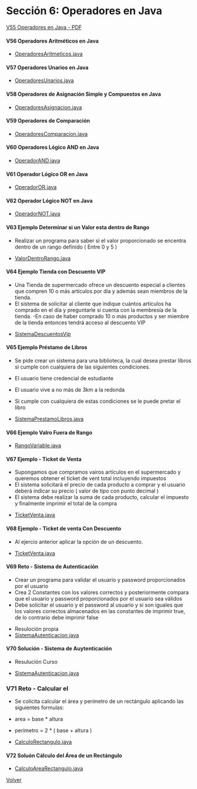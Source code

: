 # Sección 6: Operadores en Java

[V55 Operadores en Java - PDF](V55_Operadores_en_Java/05-01-00-Operadores-UJ.pdf)

#### V56 Operadores Aritméticos en Java
 * [OperadoresAritmeticos.java](V56_Operadores_Aritmeticos/src/OperadoresAritmeticos.java)

#### V57 Operadores Unarios en Java
 * [OperadoresUnarios.java](V57_Operadores_Unarios_en_Java/src/OperadoresUnarios.java)

#### V58 Operadores de Asignación Simple y Compuestos en Java
 * [OperadoresAsignacion.java](V58_Operadores_de_Asignacion_Simples_y_Compuestos_en_Java/src/OperadoresAsignacion.java)

#### V59 Operadores de Comparación
 * [OperadoresComparacion.java](V59_Operqadores_de_Comparacion/src/OperadoresComparacion.java)

#### V60 Operadores Lógico AND en Java
 * [OperadorAND.java](V60_Operador_Logico_AND_en_Java/src/OperadorAND.java)

#### V61 Operador Lógico OR en Java
 * [OperadorOR.java](V61_Operador_Logico_OR_en_Java/src/OperadorOR.java)

#### V62 Operador Lógico NOT en Java
 * [OperadorNOT.java](V62_Operador_Logico_NOT_en_Java/src/OperadorNOT.java)

#### V63 Ejemplo Determinar si un Valor esta dentro de Rango
- Realizar un programa para saber si el valor proporcionado se 
encentra dentro de un rango definido ( Entre 0 y 5 )

 * [ValorDentroRango.java](V63_Ejemplo_Determinar_si_un_Valor_esta_dentro_de_Rango/src/ValorDentroRango.java)

#### V64 Ejemplo Tienda con Descuento VIP
- Una Tienda de supermercado ofrece un descuento especial a clientes que compren 
10 o más artículos por día y además sean miembros de la tienda.
- El sistema de solicitar al cliente que indique cuántos artículos ha comprado en el día
y preguntarle si cuenta con la membresía de la tienda.
-En caso de haber comprado 10 o más productos y ser miembre de la tienda entonces
tendrá acceso al descuento VIP

 * [SistemaDescuentosVip](V64_Ejemplo_Tienda_con_Descuento_VIP/src/SistemaDescuentosVip.java)

#### V65 Ejemplo Préstamo de Libros
- Se pide crear un sistema para una biblioteca, la cual desea prestar libros si
cumple con cualquiera de las siguientes condiciones.
 * El usuario tiene credencial de estudiante
 * El usuario vive a no más de 3km a la redonda 
 * Si cumple con cualquiera de estas condiciones se le puede pretar el libro

 * [SistemaPrestamoLibros.java](V65_Ejemplo_Prestamo_de_Libros/src/SistemaPrestamoLibros.java)

#### V66 Ejemplo Valro Fuera de Rango
 * [RangoVariable.java](V66_Ejemplo_Valor_Fuera_de_Rango/src/RangoVariable.java)

#### V67 Ejemplo - Ticket de Venta
- Supongamos que compramos vairos artículos en el supermercado y queremos
obtener el ticket de vent total incluyendo impuestos
- El sistema solicitará el precio de cada producto a comprar
y el usuario deberá indicar su precio ( valor de tipo con punto decimal )
- El sistema debe realizar la suma de cada producto, calcular el impuesto 
y finalmente imprimir el total de la compra

 * [TicketVenta.java](V67_Ejemplo_Ticket_de_Venta/src/TicketVenta.java)

#### V68 Ejemplo - Ticket de venta Con Descuento
- Al ejercio anterior aplicar la opción de un descuento.

 * [TicketVenta.java](V68_Ejemplo_Ticket_de_Venta_con_Descuento/src/TicketVenta.java)

#### V69 Reto - Sistema de Autenticación
- Crear un programa para validar el usuario y password proporcionados 
    por el usuario
- Crea 2 Constantes con los valores correctos y posteriormente
    compara que el usuario y password proporcionados por
    el usuario sea válidos
- Debe solicitar el usuario y el password al usuario y si son iguales
    que los valores correctos almacenados en las constantes de imprimir true,
    de lo contrario debe imprimir false

 * Resuloción propia
 * [SistemaAutenticacion.java](V69_Reto_Sistema_de_Autenticacion/src/SistemaAutenticacion.java)

#### V70 Solución - Sistema de Auytenticación
- Resulución Curso
 
 * [SistemaAutenticacion.java](V70_Solucion_Sistema_de_Autenticacion/src/SistemaAutenticacion.java)
    

### V71 Reto - Calcular el 
- Se colicita calcular el área y perímetro de un rectángulo aplicando
    las siguientes formulas:

- area = base * altura
- perimetro = 2 * ( base + altura )

 * [CalculoRectangulo.java](V71_Reto_Calculo_del_Area_de_un_Rectangulo/src/CalculoRectangulo.java)

#### V72 Soluón Cálculo del Área de un Rectángulo

 * [CalculoAreaRectangulo.java](V72_Solucion_Calculo_del_Area_de_un_Rectangulo/src/CalculoAreaRectangulo.java)


[Volver](../)